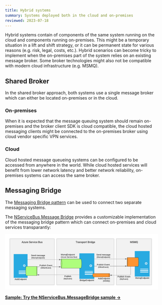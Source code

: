 ```yaml
---
title: Hybrid systems
summary: Systems deployed both in the cloud and on-premises
reviewed: 2023-07-18
---
```


Hybrid systems contain of components of the same system running on the cloud and components running on-premises. This might be a temporary situation in a lift and shift strategy, or it can be permanent state for various reasons (e.g. risk, legal, costs, etc.). Hybrid scenarios can become tricky to implement when the on-premises part of the system relies on an existing message broker. Some broker technologies might also not be compatible with modern cloud infrastructure (e.g. MSMQ).

## Shared Broker

In the shared broker approach, both systems use a single message broker which can either be located on-premises or in the cloud.

### On-premises

When it is expected that the message queuing system should remain on-premises and the broker client SDK is cloud compatible, the cloud hosted messaging clients might be connected to the on-premises broker using cloud vendor specific VPN services.

### Cloud

Cloud hosted message queueing systems can be configured to be accessed from anywhere in the world. While cloud hosted services will benefit from lower network latency and better network reliability, on-premises systems can access the same broker.


## Messaging Bridge

The [Messaging Bridge pattern](https://www.enterpriseintegrationpatterns.com/patterns/messaging/MessagingBridge.html) can be used to connect two separate messaging systems.

The [NServiceBus Message Bridge](/nservicebus/bridge/) provides a customizable implementation of the messaging bridge pattern which can connect on-premises and cloud services transparantly:

![](/samples/bridge/azure-service-bus-msmq-bridge/msmq-to-azure-service-bus-transport-bridge-sample.png)

[**Sample: Try the NServiceBus.MessageBridge sample →**](/samples/bridge/simple/)